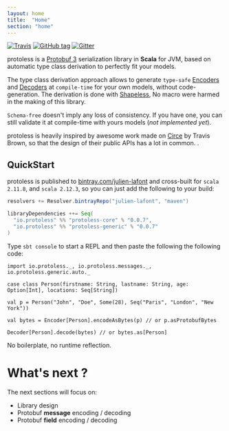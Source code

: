 ```yaml
---
layout: home
title:  "Home"
section: "home"
---
```


[![Travis](https://img.shields.io/travis/julien-lafont/protoless/master.svg)](https://travis-ci.org/julien-lafont/protoless)
[![GitHub tag](https://img.shields.io/github/tag/julien-lafont/protoless.svg)](https://github.com/julien-lafont/protoless/releases)
[![Gitter](https://img.shields.io/gitter/room/julien-lafont/protoless.js.svg)](https://gitter.im/protoless/Lobby)

protoless is a [Protobuf 3](https://developers.google.com/protocol-buffers/docs/proto3) serialization
library in **Scala** for JVM, based on automatic type class derivation to perfectly fit your models.

The type class derivation approach allows to generate `type-safe` [Encoders](/protoless/api/io/protoless/Decoder.html)
and [Decoders](/protoless/api/io/protoless/Encoder.html) at `compile-time` for your own models,
without code-generation. The derivation is done with [Shapeless](https://github.com/milessabin/shapeless),
No macro were harmed in the making of this library.

`Schema-free` doesn't imply any loss of consistency. If you have one, you can still validate it at compile-time with yours models (*not implemented yet*).

protoless is heavily inspired by awesome work made on [Circe](http://circe.io) by Travis Brown, so that the design of their public APIs has a lot in common. .


## QuickStart

protoless is published to [bintray.com/julien-lafont](https://bintray.com/julien-lafont/maven) and cross-built for `scala 2.11.8`, and `scala 2.12.3`, so you can just add the following to your build:

```scala
resolvers += Resolver.bintrayRepo("julien-lafont", "maven")

libraryDependencies ++= Seq(
  "io.protoless" %% "protoless-core" % "0.0.7",
  "io.protoless" %% "protoless-generic" % "0.0.7"
)
```

Type `sbt console` to start a REPL and then paste the following the following code:

```tut:book
import io.protoless._, io.protoless.messages._, io.protoless.generic.auto._

case class Person(firstname: String, lastname: String, age: Option[Int], locations: Seq[String])

val p = Person("John", "Doe", Some(28), Seq("Paris", "London", "New York"))

val bytes = Encoder[Person].encodeAsBytes(p) // or p.asProtobufBytes

Decoder[Person].decode(bytes) // or bytes.as[Person]
```

No boilerplate, no runtime reflection.

# What's next ?

The next sections will focus on:
 - Library design
 - Protobuf **message** encoding / decoding
 - Protobuf **field** encoding / decoding
